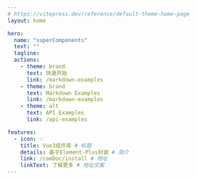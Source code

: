 ```yaml
---
# https://vitepress.dev/reference/default-theme-home-page
layout: home

hero:
  name: "superComponents"
  text: ""
  tagline: 
  actions:
    - theme: brand
      text: 快速开始
      link: /markdown-examples
    - theme: brand
      text: Markdown Examples
      link: /markdown-examples
    - theme: alt
      text: API Examples
      link: /api-examples

features:
  - icon: 💡
    title: Vue3组件库 # 标题
    details: 基于Element-Plus封装 # 简介
    link: /comDoc/install # 地址
    linkText: 了解更多 # 地址文案
---
```


